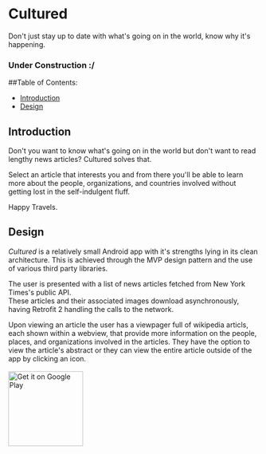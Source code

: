 # Cultured
Don't just stay up to date with what's going on in the world, know why it's happening.

### Under Construction   :/

##Table of Contents:
* [Introduction](#introduction)
* [Design](#design)

## <a name="introduction"></a>Introduction

Don't you want to know what's going on in the world but don't want to read lengthy news articles? Cultured solves that.

Select an article that interests you and from there you'll be able to learn more about the people, organizations, and countries involved without getting lost in the self-indulgent fluff.  

Happy Travels.

## <a name="design"></a>Design

<i>Cultured</i> is a relatively small Android app with it's strengths lying in its clean architecture.  This is achieved through the MVP design pattern and the use of various third party libraries.

The user is presented with a list of news articles fetched from New York Times's public API.  
These articles and their associated images download asynchronously, having Retrofit 2 handling the calls to the network.  

Upon viewing an article the user has a viewpager full of wikipedia articls, each shown within a webview, that provide more information on the people, places, and organizations involved in the articles.
They have the option to view the article's abstract or they can view the entire article outside of the app by clicking an icon.
<br>
<br>
<a href="https://play.google.com/store/apps/details?id=com.androidtitan.hotspots">
  <img alt="Get it on Google Play"
       width="150"
       src="https://play.google.com/intl/en_us/badges/images/generic/en-play-badge.png" />
</a>
